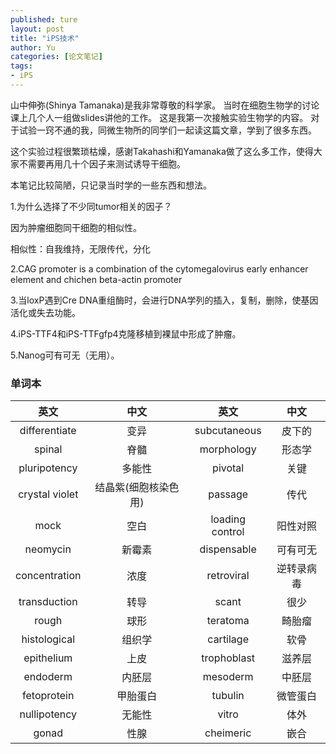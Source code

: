 ```yaml
---
published: ture
layout: post
title: "iPS技术"
author: Yu
categories: [论文笔记]
tags:
- iPS
---
```


山中伸弥(Shinya Tamanaka)是我非常尊敬的科学家。
当时在细胞生物学的讨论课上几个人一组做slides讲他的工作。
这是我第一次接触实验生物学的内容。
对于试验一窍不通的我，同微生物所的同学们一起读这篇文章，学到了很多东西。

这个实验过程很繁琐枯燥，感谢Takahashi和Yamanaka做了这么多工作，使得大家不需要再用几十个因子来测试诱导干细胞。

本笔记比较简陋，只记录当时学的一些东西和想法。

1.为什么选择了不少同tumor相关的因子？

因为肿瘤细胞同干细胞的相似性。

相似性：自我维持，无限传代，分化

2.CAG promoter is a combination of the cytomegalovirus early enhancer element and chichen beta-actin promoter

3.当loxP遇到Cre DNA重组酶时，会进行DNA学列的插入，复制，删除，使基因活化或失去功能。

4.iPS-TTF4和iPS-TTFgfp4克隆移植到裸鼠中形成了肿瘤。

5.Nanog可有可无（无用）。

### 单词本

|英文|中文|英文|中文|
|:----:|:----:|:----:|:----:|
|differentiate|变异|subcutaneous|皮下的|
|spinal|脊髓|morphology|形态学|
|pluripotency|多能性|pivotal|关键|
|crystal violet|结晶紫(细胞核染色用)|passage|传代|
|mock|空白|loading control|阳性对照|
|neomycin|新霉素|dispensable|可有可无|
|concentration|浓度|retroviral|逆转录病毒|
|transduction|转导|scant|很少|
|rough|球形|teratoma|畸胎瘤|
|histological|组织学|cartilage|软骨|
|epithelium|上皮|trophoblast|滋养层|
|endoderm|内胚层|mesoderm|中胚层|
|fetoprotein|甲胎蛋白|tubulin|微管蛋白|
|nullipotency|无能性|vitro|体外|
|gonad|性腺|cheimeric|嵌合|

